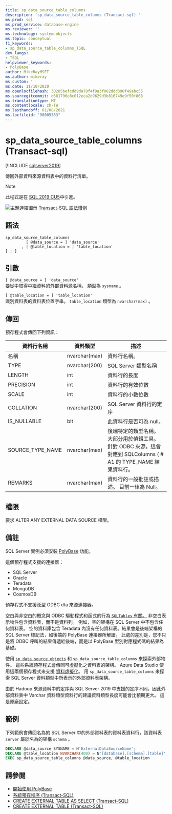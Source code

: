 ```yaml
---
title: sp_data_source_table_columns
description: 'sp_data_source_table_columns (Transact-sql) '
ms.prod: sql
ms.prod_service: database-engine
ms.reviewer: ''
ms.technology: system-objects
ms.topic: conceptual
f1_keywords:
- sp_data_source_table_columns_TSQL
dev_langs:
- TSQL
helpviewer_keywords:
- PolyBase
author: MikeRayMSFT
ms.author: mikeray
ms.custom: ''
ms.date: 11/10/2020
ms.openlocfilehash: 30205befcdd9da78f4f9a3f002ddd398f49abc55
ms.sourcegitcommit: d681796e8c012eca2d9629d3b816749e9f50f868
ms.translationtype: MT
ms.contentlocale: zh-TW
ms.lasthandoff: 01/08/2021
ms.locfileid: "98005383"
---
```

# <a name="sp_data_source_table_columns-transact-sql"></a>sp_data_source_table_columns (Transact-sql) 

[!INCLUDE [sqlserver2019](../../includes/applies-to-version/sqlserver2019.md)]

傳回外部資料來源資料表中的資料行清單。
  
> [!NOTE]
> 此程式是在 [SQL 2019 CU5](../../big-data-cluster/release-notes-big-data-cluster.md#cu5)中引進。

![主題連結圖示](../../database-engine/configure-windows/media/topic-link.gif "主題連結圖示") [Transact-SQL 語法慣例](../../t-sql/language-elements/transact-sql-syntax-conventions-transact-sql.md)  
  
## <a name="syntax"></a>語法  
  
```sqlsyntax
sp_data_source_table_columns
         [ @data_source = ] 'data_source'
       , [ @table_location = ] 'table_location'
[ ; ]
```  

## <a name="arguments"></a>引數

`[ @data_source = ] 'data_source'`   
要從中取得中繼資料的外部資料源名稱。 類型為 `sysname` 。

`[ @table_location = ] 'table_location'`   
識別資料表的資料表位置字串。 `table_location` 類型為 `nvarchar(max)` 。

## <a name="returns"></a>傳回

預存程式會傳回下列資訊：

|資料行名稱 |資料類型 |描述|
|---|---|---|
|名稱|nvarchar(max)|資料行名稱。
|TYPE|nvarchar(200)|SQL Server 類型名稱
|LENGTH|int|資料行的長度
|PRECISION|int|資料行的有效位數
|SCALE|int|資料行的小數位數
|COLLATION|nvarchar(200)|SQL Server 資料行的定序
|IS_NULLABLE|bit|此資料行是否可為 null。
|SOURCE_TYPE_NAME|nvarchar(max)|後端特定的類型名稱。 大部分用於偵錯工具。 針對 ODBC 來源，這會對應到 SQLColumns ( # A1 的 TYPE_NAME 結果資料行。
|REMARKS|nvarchar(max)|資料行的一般批註或描述。 目前一律為 Null。|

## <a name="permissions"></a>權限  

要求 ALTER ANY EXTERNAL DATA SOURCE 權限。
  
## <a name="remarks"></a>備註  

SQL Server 實例必須安裝  [PolyBase](../../relational-databases/polybase/polybase-guide.md) 功能。

這個預存程式支援的連接器：

- SQL Server
- Oracle
- Teradata
- MongoDB
- CosmosDB

預存程式不支援泛型 ODBC dta 來源連接器。

空白與非空白的概念與 ODBC 驅動程式和函式的行為[ `SQLTables` 有關。](../native-client-odbc-api/sqltables.md) 非空白表示物件包含資料表，而不是資料列。 例如，空的架構在 SQL Server 中不包含任何資料表。 空的資料庫包含 Teradata 內沒有任何資料表。結果會是後端架構的 SQL Server 標記法，如後端的 PolyBase 連接器所解讀。 此處的差別是，您不只是將 ODBC 呼叫的結果傳遞給後端，而是以 PolyBase 型別對應程式碼的結果為基礎。

使用 [`sp_data_source_objects`](sp-data-source-objects.md) 和 `sp_data_source_table_columns` 來探索外部物件。 這些系統預存程式會傳回可虛擬化之資料表的架構。 Azure Data Studio 使用這兩個預存程式來支援 [資料虛擬化](../../azure-data-studio/extensions/data-virtualization-extension.md)。 用 `sp_data_source_table_columns` 來探索 SQL Server 資料類型中所表示的外部資料表架構。

由於 Hadoop 來源資料中的定序與 SQL Server 2019 中支援的定序不同，因此外部資料表中 Varchar 資料類型資料行的建議資料類型長度可能會比預期更大。 這是原廠設定。

## <a name="example"></a>範例  

下列範例會傳回名為的 SQL Server 中的外部資料表的資料表資料行，該資料表 `server` 屬於名為的架構 `schema` 。
  
```sql
DECLARE @data_source SYSNAME = N'ExternalDataSourceName';
DECLARE @table_location NVARCHAR(400) = N'[database].[schema].[table]';
EXEC sp_data_source_table_columns @data_source, @table_location
```  
  
## <a name="see-also"></a>請參閱

- [開始使用 PolyBase](../polybase/polybase-guide.md)
- [系統預存程序 &#40;Transact-SQL&#41;](../../relational-databases/system-stored-procedures/system-stored-procedures-transact-sql.md)
- [CREATE EXTERNAL TABLE AS SELECT (Transact-SQL)](../../t-sql/statements/create-external-table-as-select-transact-sql.md)
- [CREATE EXTERNAL TABLE (Transact-SQL)](../../t-sql/statements/create-external-table-transact-sql.md)
